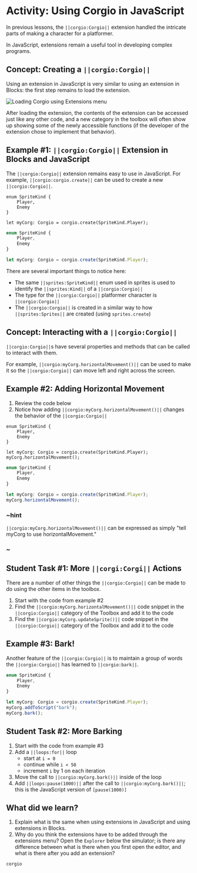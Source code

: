 # Activity: Using Corgio in JavaScript

In previous lessons, the ``||corgio:Corgio||`` extension handled the intricate parts of making a character for a platformer.

In JavaScript, extensions remain a useful tool in developing complex programs.

## Concept: Creating a ``||corgio:Corgio||``

Using an extension in JavaScript is very similar to using an extension in Blocks: the first step remains to load the extension.

![Loading Corgio using Extensions menu](/static/courses/csintro3/structure/loading-extension.gif)

After loading the extension, the contents of the extension can be accessed just like any other code, and a new category in the toolbox will often show up showing some of the newly accessible functions (if the developer of the extension chose to implement that behavior).

## Example #1: ``||corgio:Corgio||`` Extension in Blocks and JavaScript

The ``||corgio:Corgio||`` extension remains easy to use in JavaScript. For example, ``||corgio:corgio.create||`` can be used to create a new ``||corgio:Corgio||``.

```blocks
enum SpriteKind {
    Player,
    Enemy
}

let myCorg: Corgio = corgio.create(SpriteKind.Player);
```

```typescript
enum SpriteKind {
    Player,
    Enemy
}

let myCorg: Corgio = corgio.create(SpriteKind.Player);
```

There are several important things to notice here:

* The same ``||sprites:SpriteKind||`` enum used in sprites is used to identify the ``||sprites:Kind||`` of a ``||corgio:Corgio||``
* The type for the ``||corgio:Corgio||`` platformer character is ``||corgio:Corgio||``
* The ``||corgio:Corgio||`` is created in a similar way to how ``||sprites:Sprites||`` are created (using ``sprites.create``)

## Concept: Interacting with a ``||corgio:Corgio||``

``||corgio:Corgio||``s have several properties and methods that can be called to interact with them.

For example, ``||corgio:myCorg.horizontalMovement()||`` can be used to make it so the ``||corgio:Corgio||`` can move left and right across the screen.

## Example #2: Adding Horizontal Movement

1. Review the code below
2. Notice how adding ``||corgio:myCorg.horizontalMovement()||`` changes the behavior of the ``||corgio:Corgio||``

```blocks
enum SpriteKind {
    Player,
    Enemy
}

let myCorg: Corgio = corgio.create(SpriteKind.Player);
myCorg.horizontalMovement();
```

```typescript
enum SpriteKind {
    Player,
    Enemy
}

let myCorg: Corgio = corgio.create(SpriteKind.Player);
myCorg.horizontalMovement();
```

### ~hint

``||corgio:myCorg.horizontalMovement()||`` can be expressed as simply "tell myCorg to use horizontalMovement."

### ~

## Student Task #1: More ``||corgi:Corgi||`` Actions

There are a number of other things the ``||corgio:Corgio||`` can be made to do using the other items in the toolbox.

1. Start with the code from example #2
2. Find the ``||corgio:myCorg.horizontalMovement()||`` code snippet in the ``||corgio:Corgio||`` category of the Toolbox and add it to the code
3. Find the ``||corgio:myCorg.updateSprite()||`` code snippet in the ``||corgio:Corgio||`` category of the Toolbox and add it to the code

## Example #3: Bark!

Another feature of the ``||corgio:Corgio||`` is to maintain a group of words the ``||corgio:Corgio||`` has learned to ``||corgio:bark||``. 

```typescript
enum SpriteKind {
    Player,
    Enemy
}

let myCorg: Corgio = corgio.create(SpriteKind.Player);
myCorg.addToScript("bark");
myCorg.bark();
```

## Student Task #2: More Barking

1. Start with the code from example #3
2. Add a ``||loops:for||`` loop
    * start at ``i = 0``
    * continue while ``i < 50``
    * increment ``i`` by 1 on each iteration
3. Move the call to ``||corgio:myCorg.bark()||`` inside of the loop
4. Add ``||loops:pause(1000)||`` after the call to ``||corgio:myCorg.bark()||``; this is the JavaScript version of ``[pause(1000)]``

## What did we learn?

1. Explain what is the same when using extensions in JavaScript and using extensions in Blocks.
2. Why do you think the extensions have to be added through the extensions menu? Open the ``Explorer`` below the simulator; is there any difference between what is there when you first open the editor, and what is there after you add an extension?


```package
corgio
```
